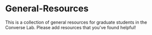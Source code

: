 # General-Resources
This is a collection of general resources for graduate students in the Converse Lab. Please add resources that you've found helpful! 
